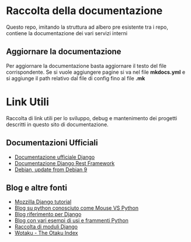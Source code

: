 # Raccolta della documentazione

Questo repo, imitando la struttura ad albero pre esistente tra i repo, contiene la documentazione dei vari servizi interni

## Aggiornare la documentazione

Per aggiornare la documentazione basta aggiornare il testo del file corrispondente. Se si vuole aggiungere pagine si va nel file **mkdocs.yml** e si aggiunge il path relativo dal file di config fino al file **.mk**

# Link Utili

Raccolta di link utili per lo sviluppo, debug e mantenimento dei progetti descritti in questo sito di documentazione.

## Documentazioni Ufficiali

- [Documentazione ufficiale Django](https://docs.djangoproject.com/)
- [Documentazione Django Rest Framework](https://www.django-rest-framework.org/)
- [Debian, update from Debian 9](https://www.debian.org/releases/stable/amd64/release-notes/ch-upgrading.en.html)

## Blog e altre fonti

- [Mozzilla Django tutorial](https://developer.mozilla.org/en-US/docs/Learn/Server-side/Django)
- [Blog su python conosciuto come Mouse VS Python](https://www.blog.pythonlibrary.org/)
- [Blog riferimento per Django](https://simpleisbetterthancomplex.com/)
- [Blog con vari esempi di usi e frammenti Python](https://realpython.com/)
- [Raccolta di moduli Django](https://djangopackages.org/)
- [Wotaku - The Otaku Index](https://wotaku.wiki/)
